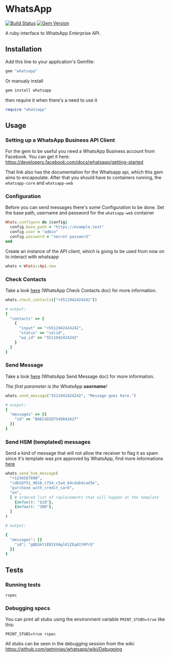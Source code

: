 # WhatsApp

[![Build Status](https://travis-ci.org/getninjas/whatsapp.svg?branch=master)](https://travis-ci.org/getninjas/whatsapp)
[![Gem Version](https://badge.fury.io/rb/whatsapp.svg)](https://badge.fury.io/rb/whatsapp)

A ruby interface to WhatsApp Enterprise API.

## Installation

Add this line to your application's Gemfile:

```ruby
gem "whatsapp"
```

Or manualy install
```bash
gem install whatsapp
```
then require it when there's a need to use it
```ruby
require "whatsapp"
```

## Usage

### Setting up a WhatsApp Business API Client

For the gem to be useful you need a WhatsApp Business account from Facebook. You can get it here: https://developers.facebook.com/docs/whatsapp/getting-started

That link also has the documentation for the Whatsapp api, which this gem aims to encapsulate.
After that you should have to containers running, the `whatsapp-core` and `whatsapp-web`

### Configuration

Before you can send messages there's some Configuration to be done. Set the base path, username and password for the `whatsapp-web` container

```ruby
Whats.configure do |config|
  config.base_path = "https://example.test"
  config.user = "admin"
  config.password = "secret password"
end
```

Create an instance of the API client, which is going to be used from now on to interact with whatsapp

```ruby
whats = Whats::Api.new
```

### Check Contacts

Take a look [here](https://developers.facebook.com/docs/whatsapp/api/contacts) (WhatsApp Check Contacts doc) for more information.

```ruby
whats.check_contacts(["+5511942424242"])

# output:
{
  "contacts" => [
    {
      "input" => "+5511942424242",
      "status" => "valid",
      "wa_id" => "5511942424242"
    }
  ]
}
```

### Send Message

Take a look [here](https://developers.facebook.com/docs/whatsapp/api/messages/text) (WhatsApp Send Message doc) for more information.

*The first parameter is the WhatsApp **username**!*

```ruby
whats.send_message("5511942424242", "Message goes here.")

# output:
{
  "messages" => [{
    "id" => "BAEC4D1D7549842627"
  }]
}
```

### Send HSM (templated) messages
Send a kind of message that will not allow the receiver to flag it as spam since it's template was pre approved by WhatsApp, find more informations [here](https://developers.facebook.com/docs/whatsapp/message-templates)

```ruby
whats.send_hsm_message(
  "+1234567890",
  "cdb2df51_9816_c754_c5a4_64cdabdcad3e",
  "purchase_with_credit_card",
  "en",
  [ # ordered list of replacements that will happen at the template
    {default: "$10"},
    {default: "300"},
  ]
)

# output:

{
  "messages": [{
    "id": "gBEGkYiEB1VXAglK1ZEqA1YKPrU"
  }]
}
```

## Tests

### Running tests

```shell
rspec
```

### Debugging specs

You can print all stubs using the environment variable `PRINT_STUBS=true` like this:

```shell
PRINT_STUBS=true rspec
```

All stubs can be seen in the debugging session from the wiki: https://github.com/getninjas/whatsapp/wiki/Debugging
